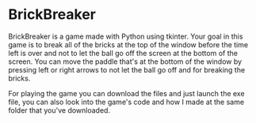 # BrickBreaker
BrickBreaker is a game made with Python using tkinter. 
Your goal in this game is to break all of the bricks at the top of the window before the time left is over and not to let the ball go off the screen at the bottom of the screen.
You can move the paddle that's at the bottom of the window by pressing left or right arrows to not let the ball go off and for breaking the bricks.

For playing the game you can download the files and just launch the exe file,
you can also look into the game's code and how I made at the same folder that you've downloaded.
